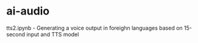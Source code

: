 # ai-audio


tts2.ipynb  - Generating a voice output in foreighn languages based on 15-second input and TTS model
